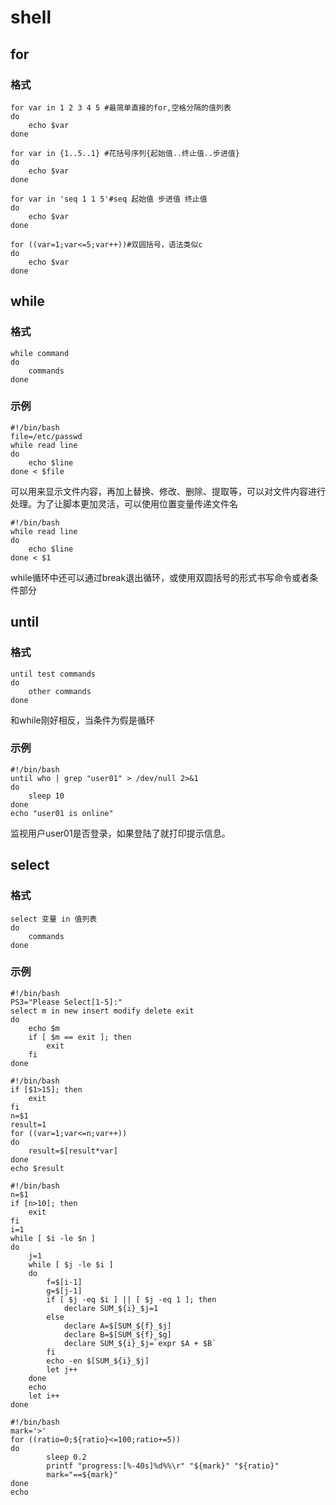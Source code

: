 # shell
## for
### 格式
``` shell
for var in 1 2 3 4 5 #最简单直接的for,空格分隔的值列表
do
    echo $var
done

for var in {1..5..1} #花括号序列{起始值..终止值..步进值}
do
    echo $var
done

for var in 'seq 1 1 5'#seq 起始值 步进值 终止值
do
    echo $var
done

for ((var=1;var<=5;var++))#双圆括号，语法类似c
do
    echo $var
done
```
## while
### 格式
``` shell
while command
do
    commands
done
```
### 示例
``` shell
#!/bin/bash
file=/etc/passwd
while read line
do
    echo $line
done < $file
```
可以用来显示文件内容，再加上替换、修改、删除、提取等，可以对文件内容进行处理。为了让脚本更加灵活，可以使用位置变量传递文件名
``` shell
#!/bin/bash
while read line
do
    echo $line
done < $1
```
while循环中还可以通过break退出循环，或使用双圆括号的形式书写命令或者条件部分
## until
### 格式
``` shell
until test commands
do
    other commands
done
```
和while刚好相反，当条件为假是循环
### 示例
``` shell
#!/bin/bash
until who | grep "user01" > /dev/null 2>&1
do
    sleep 10
done
echo "user01 is online"
```
监视用户user01是否登录，如果登陆了就打印提示信息。
## select
### 格式
``` shell
select 变量 in 值列表
do
    commands
done
```
### 示例
``` shell
#!/bin/bash
PS3="Please Select[1-5]:"
select m in new insert modify delete exit
do
    echo $m
    if [ $m == exit ]; then
        exit
    fi
done
```
```shell
#!/bin/bash
if [$1>15]; then
    exit
fi
n=$1
result=1
for ((var=1;var<=n;var++))
do
    result=$[result*var]
done
echo $result
```
```shell
#!/bin/bash
n=$1
if [n>10]; then
    exit
fi
i=1
while [ $i -le $n ]
do
    j=1
    while [ $j -le $i ]
    do
        f=$[i-1]
        g=$[j-1]
        if [ $j -eq $i ] || [ $j -eq 1 ]; then
            declare SUM_${i}_$j=1
        else
            declare A=$[SUM_${f}_$j]
            declare B=$[SUM_${f}_$g]
            declare SUM_${i}_$j=`expr $A + $B`
        fi
        echo -en $[SUM_${i}_$j]
        let j++
    done
    echo
    let i++
done
```
```shell
#!/bin/bash
mark='>'
for ((ratio=0;${ratio}<=100;ratio+=5))
do
        sleep 0.2
        printf "progress:[%-40s]%d%%\r" "${mark}" "${ratio}"
        mark="==${mark}"
done
echo
```